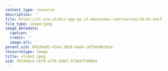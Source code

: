 ```yaml
---
content_type: resource
description: ''
file: https://ol-ocw-studio-app-qa.s3.amazonaws.com/courses/16-01-unified-engineering-i-ii-iii-iv-fall-2005-spring-2006/fb534dcecb74affbb6b33f3697fd09b4_slide2.jpeg
file_type: image/jpeg
image_metadata:
  caption: ''
  credit: ''
  image-alt: ''
parent_uid: 05b2ba63-43e4-3028-bad4-cdf50e0b363a
resourcetype: Image
title: slide2.jpeg
uid: fb534dce-cb74-affb-b6b3-3f3697fd09b4
---
```

